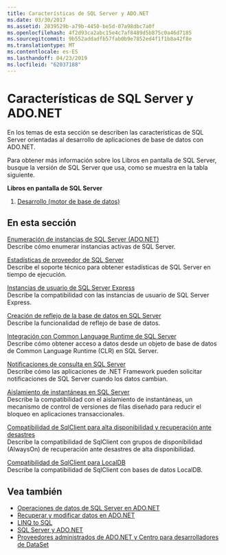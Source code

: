 ```yaml
---
title: Características de SQL Server y ADO.NET
ms.date: 03/30/2017
ms.assetid: 2839529b-a79b-4450-be5d-07a98dbc7a0f
ms.openlocfilehash: 4f2d93ca2abc15e4c7af8489d5b875c0a46d7185
ms.sourcegitcommit: 9b552addadfb57fab0b9e7852ed4f1f1b8a42f8e
ms.translationtype: MT
ms.contentlocale: es-ES
ms.lasthandoff: 04/23/2019
ms.locfileid: "62037188"
---
```

# <a name="sql-server-features-and-adonet"></a>Características de SQL Server y ADO.NET
En los temas de esta sección se describen las características de SQL Server orientadas al desarrollo de aplicaciones de base de datos con ADO.NET.  
  
 Para obtener más información sobre los Libros en pantalla de SQL Server, busque la versión de SQL Server que usa, como se muestra en la tabla siguiente.  
  
 **Libros en pantalla de SQL Server**  
  
1. [Desarrollo (motor de base de datos)](https://go.microsoft.com/fwlink/?LinkId=115245)  
  
## <a name="in-this-section"></a>En esta sección  
 [Enumeración de instancias de SQL Server (ADO.NET)](../../../../../docs/framework/data/adonet/sql/enumerating-instances-of-sql-server.md)  
 Describe cómo enumerar instancias activas de SQL Server.  
  
 [Estadísticas de proveedor de SQL Server](../../../../../docs/framework/data/adonet/sql/provider-statistics-for-sql-server.md)  
 Describe el soporte técnico para obtener estadísticas de SQL Server en tiempo de ejecución.  
  
 [Instancias de usuario de SQL Server Express](../../../../../docs/framework/data/adonet/sql/sql-server-express-user-instances.md)  
 Describe la compatibilidad con las instancias de usuario de SQL Server Express.  
  
 [Creación de reflejo de la base de datos en SQL Server](../../../../../docs/framework/data/adonet/sql/database-mirroring-in-sql-server.md)  
 Describe la funcionalidad de reflejo de base de datos.  
  
 [Integración con Common Language Runtime de SQL Server](../../../../../docs/framework/data/adonet/sql/sql-server-common-language-runtime-integration.md)  
 Describe cómo obtener acceso a datos desde un objeto de base de datos de Common Language Runtime (CLR) en SQL Server.  
  
 [Notificaciones de consulta en SQL Server](../../../../../docs/framework/data/adonet/sql/query-notifications-in-sql-server.md)  
 Describe cómo las aplicaciones de .NET Framework pueden solicitar notificaciones de SQL Server cuando los datos cambian.  
  
 [Aislamiento de instantáneas en SQL Server](../../../../../docs/framework/data/adonet/sql/snapshot-isolation-in-sql-server.md)  
 Describe la compatibilidad con el aislamiento de instantáneas, un mecanismo de control de versiones de filas diseñado para reducir el bloqueo en aplicaciones transaccionales.  
  
 [Compatibilidad de SqlClient para alta disponibilidad y recuperación ante desastres](../../../../../docs/framework/data/adonet/sql/sqlclient-support-for-high-availability-disaster-recovery.md)  
 Describe la compatibilidad de SqlClient con grupos de disponibilidad (AlwaysOn) de recuperación ante desastres de alta disponibilidad.  
  
 [Compatibilidad de SqlClient para LocalDB](../../../../../docs/framework/data/adonet/sql/sqlclient-support-for-localdb.md)  
 Describe la compatibilidad de SqlClient con bases de datos LocalDB.  
  
## <a name="see-also"></a>Vea también

- [Operaciones de datos de SQL Server en ADO.NET](../../../../../docs/framework/data/adonet/sql/sql-server-data-operations.md)
- [Recuperar y modificar datos en ADO.NET](../../../../../docs/framework/data/adonet/retrieving-and-modifying-data.md)
- [LINQ to SQL](../../../../../docs/framework/data/adonet/sql/linq/index.md)
- [SQL Server y ADO.NET](../../../../../docs/framework/data/adonet/sql/index.md)
- [Proveedores administrados de ADO.NET y Centro para desarrolladores de DataSet](https://go.microsoft.com/fwlink/?LinkId=217917)
